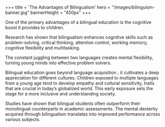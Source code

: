 +++
title = 'The Advantages of Bilingualism'
hero = "/images/bilinguism-banner.jpg"
bannerHeight = "450px"
+++

One of the primary advantages of a bilingual education is the cognitive boost it provides to children.

Research has shown that bilingualism enhances cognitive skills such as problem-solving, critical thinking, attention control, working memory, cognitive flexibility and multitasking.

The constant juggling between two languages creates mental flexibility, turning young minds into effective problem solvers.

Bilingual education goes beyond language acquisition ; it cultivates a deep appreciation for different cultures. Children exposed to multiple languages from a young age tend to develop empathy and cultural sensitivity, traits that are crucial in today’s globalized world. This early exposure sets the stage for a more inclusive and understanding society.

Studies have shown that bilingual students often outperform their monolingual counterparts in academic assessments. The mental dexterity acquired through bilingualism translates into improved performance across various subjects.

